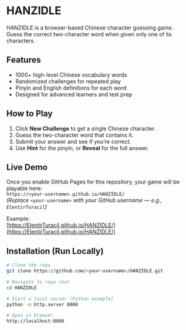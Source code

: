 # HANZIDLE

HANZIDLE is a browser-based Chinese character guessing game.  
Guess the correct two-character word when given only one of its characters.

## Features
- 1000+ high-level Chinese vocabulary words
- Randomized challenges for repeated play
- Pinyin and English definitions for each word
- Designed for advanced learners and test prep

## How to Play
1. Click **New Challenge** to get a single Chinese character.
2. Guess the two-character word that contains it.
3. Submit your answer and see if you’re correct.
4. Use **Hint** for the pinyin, or **Reveal** for the full answer.

## Live Demo
Once you enable GitHub Pages for this repository, your game will be playable here:  
`https://<your-username>.github.io/HANZIDLE/`  
*(Replace `<your-username>` with your GitHub username — e.g., `ElentirTuracil`)*

Example:  
[https://ElentirTuracil.github.io/HANZIDLE/](https://ElentirTuracil.github.io/HANZIDLE/)

## Installation (Run Locally)
```bash
# Clone the repo
git clone https://github.com/<your-username>/HANZIDLE.git

# Navigate to repo root
cd HANZIDLE

# Start a local server (Python example)
python -m http.server 8000

# Open in browser
http://localhost:8000
